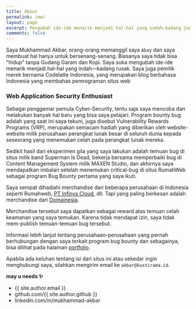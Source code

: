 ```yaml
---
title: About
permalink: /me/
layout: page
excerpt: Pengubah ide-ide menarik menjadi hal-hal yang indah—kadang juga rusak.
comments: false
---
```


Saya Mukhammad Akbar, orang-orang memanggil saya `Abay` dan saya membuat hal hanya untuk bersenang-senang. Biasanya saya tidak bisa "hidup" tanpa Gudang Garam dan Kopi. Saya suka mengubah ide-ide menarik menjadi hal-hal yang indah—kadang rusak. Saya juga pemilik merek bernama Codelatte Indonesia, yang merupakan blog berbahasa Indonesia yang membahas pemrograman situs web

### Web Application Security Enthusiast

Sebagai penggemar pemula Cyber-Security, tentu saja saya mencoba dan melakukan banyak hal baru yang bisa saya pelajari. Program bounty bug adalah yang saat ini saya tekuni, juga disebut Vulnerability Rewards Programs (VRP), merupakan semacam hadiah yang diberikan oleh website-website milik perusahaan perangkat lunak besar di seluruh dunia kepada seseorang yang menemukan celah pada perangkat lunak mereka.

Sedikit hasil dari eksperimen gila yang saya lakukan adalah temuan bug di situs milik band Superman Is Dead, bekerja bersama memperbaiki bug di Content Management System milik MAXEN Studio, dan akhirnya saya mendapatkan imbalan setelah menemukan critical-bug di situs RumahWeb sebagai program Bug Bounty pertama yang saya ikuti.

Saya sempat dihadiahi merchandise dari beberapa perusahaan di Indonesia seperti Rumahweb, [PT Infinys Cloud](http://infinyscloud.com/), dll. Tapi yang paling berkesan adalah merchandise dari [Domainesia](https://www.domainesia.com/).

Merchandise tersebut saya dapatkan sebagai reward atas temuan celah keamanan yang saya temukan. Karena tidak mendapat izin, saya tidak mem-publish temuan-temuan bug tersebut.

Informasi lebih lanjut tentang perusahaan-perusahaan yang pernah berhubungan dengan saya terkait program bug bounty dan sebagainya, bisa dilihat pada halaman [portfolio](/portfolio/).



Apabila ada keluhan tentang isi dari situs ini atau sekedar ingin menghubungi saya, silahkan mengirim email ke `akbar@kustirama.id`.

**may u needs ✨**

- {{ site.author.email }}
- github.com/{{ site.author.github }}
- linkedin.com/in/mukhammad-akbar